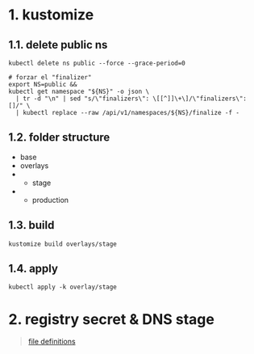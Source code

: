 

# 1. kustomize

## 1.1. delete public ns
```vim
kubectl delete ns public --force --grace-period=0

# forzar el "finalizer"
export NS=public &&
kubectl get namespace "${NS}" -o json \
  | tr -d "\n" | sed "s/\"finalizers\": \[[^]]\+\]/\"finalizers\": []/" \
  | kubectl replace --raw /api/v1/namespaces/${NS}/finalize -f -
```
## 1.2. folder structure
- base
- overlays
- - stage
- - production


## 1.3. build
```vim
kustomize build overlays/stage
```
## 1.4. apply
```vim
kubectl apply -k overlay/stage
```

# 2. registry secret & DNS stage

> [file definitions](./assets/kustomize/)
